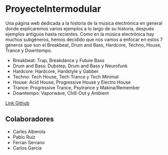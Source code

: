 # ProyecteIntermodular

Una página web dedicada a la historia de la música electrónica en general donde explicaremos varios ejemplos  a lo largo de su historia, después ejemplos antiguos hasta recientes. Como en la música electrónica hay muchos subgéneros, hemos decidido que nos vamos a enfocar en estos 7 géneros que son el Breakbeat, Drum and Bass, Hardcore, Techno, House, Trance y Downtempo.

- Breakbeat: Trap, Breakdance y Future Bass
- Drum and Bass: Dubstep, Drum and Bass y Neurofunk
- Hardcore: Hardcore, Hardstyle y Gabber
- Techno: Tech House, Tech Trance y Tech Minimal
- House: Acid House, Progressive House y Electro House
- Trance: Progressive Trance, Psytrance y Makina/Remember
- Downtempo: Vaporwave, Chill-Out y Ambient

[Link Github](https://github.com/Pabloo-Ruiiz/ProyecteIntermodular)

## Colaboradores
- Carles Alberola
- Pablo Ruiz
- Ferran Serrano
- Carlos Garcia